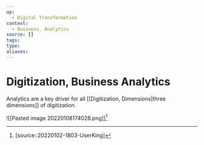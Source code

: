 ```yaml
---
up:
  - Digital Transformation
context:
  - Business, Analytics
source: []
tags:
type:
aliases:
---
```


# Digitization, Business Analytics

Analytics are a key driver for all [[Digitization, Dimensions|three dimensions]] of digitization.

![[Pasted image 20220108174028.png]][^1]

[^1]: [source::20220102-1803-UserKing]

